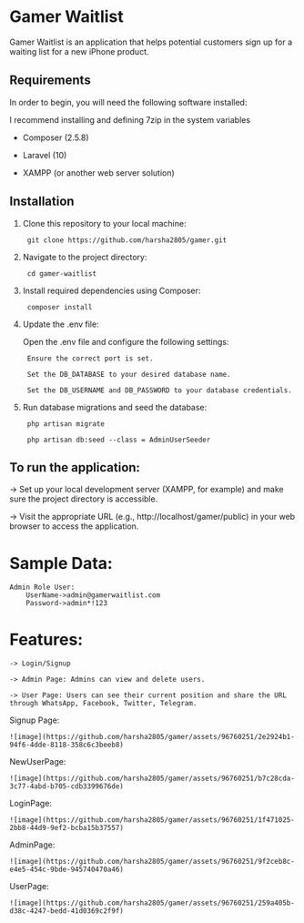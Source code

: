 # Gamer Waitlist

Gamer Waitlist is an application that helps potential customers sign up for a waiting list for a new iPhone product.

## Requirements

In order to begin, you will need the following software installed:

I recommend installing and defining 7zip in the system variables

- Composer (2.5.8)

- Laravel (10)

- XAMPP (or another web server solution)

## Installation

1. Clone this repository to your local machine:

	    git clone https://github.com/harsha2805/gamer.git

2. Navigate to the project directory:

	    cd gamer-waitlist

3. Install required dependencies using Composer:

	    composer install

4. Update the .env file:

	Open the .env file and configure the following settings:

		Ensure the correct port is set.

		Set the DB_DATABASE to your desired database name.

		Set the DB_USERNAME and DB_PASSWORD to your database credentials.

7. Run database migrations and seed the database:

	    php artisan migrate

	    php artisan db:seed --class = AdminUserSeeder

## To run the application:

-> Set up your local development server (XAMPP, for example) and make sure the project directory is accessible.

-> Visit the appropriate URL (e.g., http://localhost/gamer/public) in your web browser to access the application.

# Sample Data:

	Admin Role User:
		UserName->admin@gamerwaitlist.com
		Password->admin*!123
  # Features:

	-> Login/Signup
 
    -> Admin Page: Admins can view and delete users.
    
	-> User Page: Users can see their current position and share the URL through WhatsApp, Facebook, Twitter, Telegram.


Signup Page:

    ![image](https://github.com/harsha2805/gamer/assets/96760251/2e2924b1-94f6-4dde-8118-358c6c3beeb8)
NewUserPage:

    ![image](https://github.com/harsha2805/gamer/assets/96760251/b7c28cda-3c77-4abd-b705-cdb3399676de)
LoginPage:

    ![image](https://github.com/harsha2805/gamer/assets/96760251/1f471025-2bb8-44d9-9ef2-bcba15b37557)

AdminPage:

    ![image](https://github.com/harsha2805/gamer/assets/96760251/9f2ceb8c-e4e5-454c-9bde-945740470a46)
UserPage:

    ![image](https://github.com/harsha2805/gamer/assets/96760251/259a405b-d38c-4247-bedd-41d0369c2f9f)




